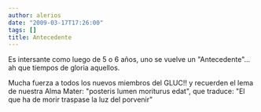 ```yaml
---
author: alerios
date: "2009-03-17T17:26:00"
tags: []
title: Antecedente
---
```


Es intersante como luego de 5 o 6 años, uno se vuelve un "Antecedente"... ah
que tiempos de gloria aquellos.

Mucha fuerza a todos los nuevos miembros del GLUC!! y recuerden el lema de
nuestra Alma Mater: "posteris lumen moriturus edat", que traduce: "El que ha
de morir traspase la luz del porvenir"
